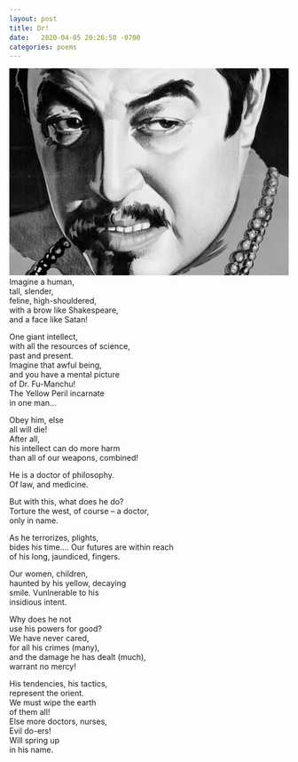 ```yaml
---
layout: post
title: Dr!
date:   2020-04-05 20:26:58 -0700
categories: poems
---
```

![dr fu](https://raw.githubusercontent.com/svvchen/nervxious/gh-pages/assets/images/fmc_v2.jpg)
Imagine a human,  
tall, slender,  
feline, high-shouldered,  
with a brow like Shakespeare,  
and a face like Satan!  

One giant intellect,  
with all the resources of science,  
past and present.  
Imagine that awful being,  
and you have a mental picture  
of Dr. Fu-Manchu!  
The Yellow Peril incarnate  
in one man...  

Obey him, else  
all will die!  
After all,  
his intellect can do more harm  
than all of our weapons, combined!  

He is a doctor of philosophy.  
Of law, and medicine.  

But with this, what does he do?  
Torture the west, of course – a doctor,  
only in name.  

As he terrorizes, plights,  
bides his time…. 
Our futures are within reach  
of his long, jaundiced, fingers.  

Our women, children,  
haunted by his yellow, decaying  
smile. Vunlnerable to his  
insidious intent.  

Why does he not  
use his powers for good?  
We have never cared,  
for all his crimes (many),  
and the damage he has dealt (much),  
warrant no mercy!  

His tendencies, his tactics,  
represent the orient.  
We must wipe the earth  
of them all!  
Else more doctors, nurses,  
Evil do-ers!  
Will spring up  
in his name.
